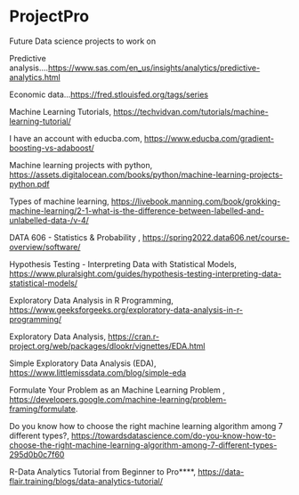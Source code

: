 # ProjectPro
Future Data science projects to work on 

Predictive analysis....https://www.sas.com/en_us/insights/analytics/predictive-analytics.html

Economic data...https://fred.stlouisfed.org/tags/series

Machine Learning Tutorials, https://techvidvan.com/tutorials/machine-learning-tutorial/

I have an account with educba.com, https://www.educba.com/gradient-boosting-vs-adaboost/

Machine learning projects with python, https://assets.digitalocean.com/books/python/machine-learning-projects-python.pdf

Types of machine learning, https://livebook.manning.com/book/grokking-machine-learning/2-1-what-is-the-difference-between-labelled-and-unlabelled-data-/v-4/

DATA 606 - Statistics & Probability , https://spring2022.data606.net/course-overview/software/

Hypothesis Testing - Interpreting Data with Statistical Models, https://www.pluralsight.com/guides/hypothesis-testing-interpreting-data-statistical-models/

Exploratory Data Analysis in R Programming, https://www.geeksforgeeks.org/exploratory-data-analysis-in-r-programming/

Exploratory Data Analysis, https://cran.r-project.org/web/packages/dlookr/vignettes/EDA.html

Simple Exploratory Data Analysis (EDA), https://www.littlemissdata.com/blog/simple-eda


Formulate Your Problem as an Machine Learning Problem , https://developers.google.com/machine-learning/problem-framing/formulate.

Do you know how to choose the right machine learning algorithm among 7 different types?, https://towardsdatascience.com/do-you-know-how-to-choose-the-right-machine-learning-algorithm-among-7-different-types-295d0b0c7f60

R-Data Analytics Tutorial from Beginner to Pro****, https://data-flair.training/blogs/data-analytics-tutorial/


